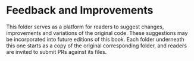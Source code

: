# Feedback and Improvements

This folder serves as a platform for readers to suggest changes, improvements and variations of the original code.
These suggestions may be incorporated into future editions of this book.
Each folder underneath this one starts as a copy of the original corresponding folder, and readers are invited to submit PRs against its files.
